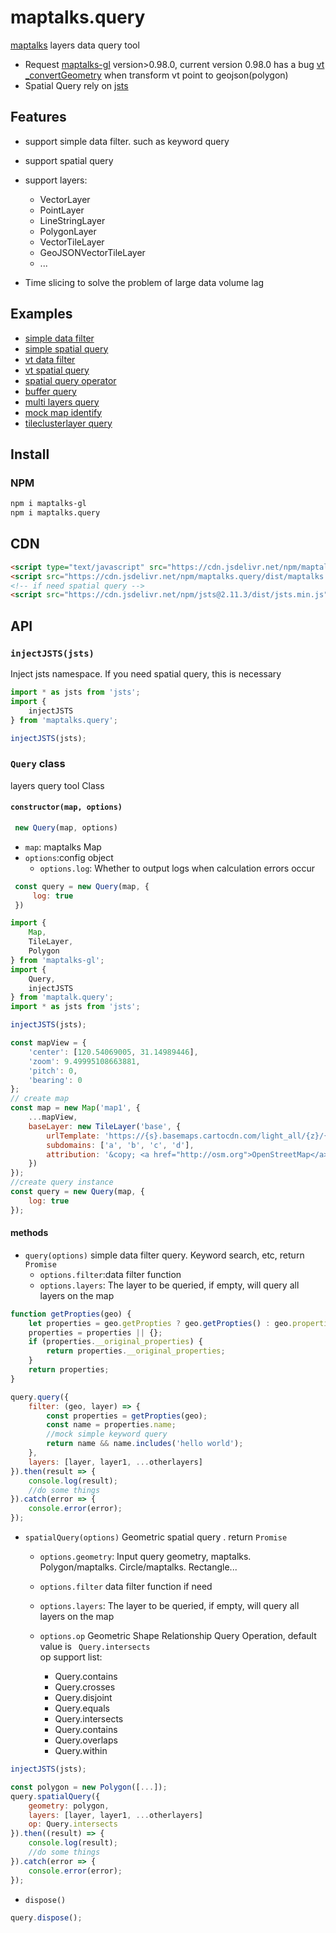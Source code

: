 # maptalks.query

[maptalks](https://github.com/maptalks/maptalks.js) layers data query tool
*  Request [maptalks-gl](https://github.com/maptalks/maptalks-gl-layers) version>0.98.0, current version 0.98.0 has a bug  [vt _convertGeometry](https://github.com/maptalks/issues/issues/717) when transform vt point to geojson(polygon)
*  Spatial Query rely on [jsts](https://github.com/bjornharrtell/jsts)
    

## Features

* support simple data filter. such as keyword query 
* support spatial query
* support layers:
  + VectorLayer
  + PointLayer
  + LineStringLayer
  + PolygonLayer
  + VectorTileLayer
  + GeoJSONVectorTileLayer
  + ...

* Time slicing to solve the problem of large data volume lag

## Examples

* [simple data filter](https://deyihu.github.io/maptalks.query/demo/base.html)
* [simple spatial query](https://deyihu.github.io/maptalks.query/demo/base-spatial.html)
* [vt data filter](https://deyihu.github.io/maptalks.query/demo/vt.html)
* [vt spatial query](https://deyihu.github.io/maptalks.query/demo/vt-spatial.html)
* [spatial query operator](https://deyihu.github.io/maptalks.query/demo/spatial-op.html)
* [buffer query](https://deyihu.github.io/maptalks.query/demo/buffer.html)
* [multi layers query](https://deyihu.github.io/maptalks.query/demo/mutl-layer.html)
* [mock map identify](https://deyihu.github.io/maptalks.query/demo/mock-identify.html)
* [tileclusterlayer query](https://deyihu.github.io/maptalks.query/demo/tileclusterlayer.html)

## Install

### NPM

```sh
npm i maptalks-gl
npm i maptalks.query
```

## CDN

```html
<script type="text/javascript" src="https://cdn.jsdelivr.net/npm/maptalks-gl/dist/maptalks-gl.min.js"></script>
<script src="https://cdn.jsdelivr.net/npm/maptalks.query/dist/maptalks.query.js"></script>
<!-- if need spatial query -->
<script src="https://cdn.jsdelivr.net/npm/jsts@2.11.3/dist/jsts.min.js"></script>
```

## API

### `injectJSTS(jsts)`

Inject jsts namespace. If you need spatial query, this is necessary

```js
import * as jsts from 'jsts';
import {
    injectJSTS
} from 'maptalks.query';

injectJSTS(jsts);
```

### `Query` class

layers query tool Class

#### `constructor(map, options)`

```js
 new Query(map, options)
```

* `map`: maptalks Map
* `options`:config object
  + `options.log`: Whether to output logs when calculation errors occur

```js
 const query = new Query(map, {
     log: true
 })
```

```js
import {
    Map,
    TileLayer,
    Polygon
} from 'maptalks-gl';
import {
    Query,
    injectJSTS
} from 'maptalk.query';
import * as jsts from 'jsts';

injectJSTS(jsts);

const mapView = {
    'center': [120.54069005, 31.14989446],
    'zoom': 9.49995108663881,
    'pitch': 0,
    'bearing': 0
};
// create map
const map = new Map('map1', {
    ...mapView,
    baseLayer: new TileLayer('base', {
        urlTemplate: 'https://{s}.basemaps.cartocdn.com/light_all/{z}/{x}/{y}.png',
        subdomains: ['a', 'b', 'c', 'd'],
        attribution: '&copy; <a href="http://osm.org">OpenStreetMap</a> contributors, &copy; <a href="https://carto.com/">CARTO</a>'
    })
});
//create query instance 
const query = new Query(map, {
    log: true
});
```

#### methods

* `query(options)` simple data filter query. Keyword search, etc, return `Promise`
  + `options.filter`:data filter function
  + `options.layers`: The layer to be queried, if empty, will query all layers on the map

```js
function getPropties(geo) {
    let properties = geo.getPropties ? geo.getPropties() : geo.properties;
    properties = properties || {};
    if (properties.__original_properties) {
        return properties.__original_properties;
    }
    return properties;
}

query.query({
    filter: (geo, layer) => {
        const properties = getPropties(geo);
        const name = properties.name;
        //mock simple keyword query
        return name && name.includes('hello world');
    },
    layers: [layer, layer1, ...otherlayers]
}).then(result => {
    console.log(result);
    //do some things
}).catch(error => {
    console.error(error);
});
```

* `spatialQuery(options)` Geometric spatial query . return `Promise`

  + `options.geometry`: Input query geometry, maptalks. Polygon/maptalks. Circle/maptalks.
  Rectangle...
  + `options.filter` data filter function if need
  + `options.layers`: The layer to be queried, if empty, will query all layers on the map 
  + `options.op` Geometric Shape Relationship Query Operation, default value is ` Query.intersects`  
    op support list:

    - Query.contains
    - Query.crosses
    - Query.disjoint
    - Query.equals
    - Query.intersects
    - Query.contains
    - Query.overlaps
    - Query.within

```js
injectJSTS(jsts);

const polygon = new Polygon([...]);
query.spatialQuery({
    geometry: polygon,
    layers: [layer, layer1, ...otherlayers]
    op: Query.intersects
}).then((result) => {
    console.log(result);
    //do some things
}).catch(error => {
    console.error(error);
});
```

* `dispose()`

```js
query.dispose();
```

